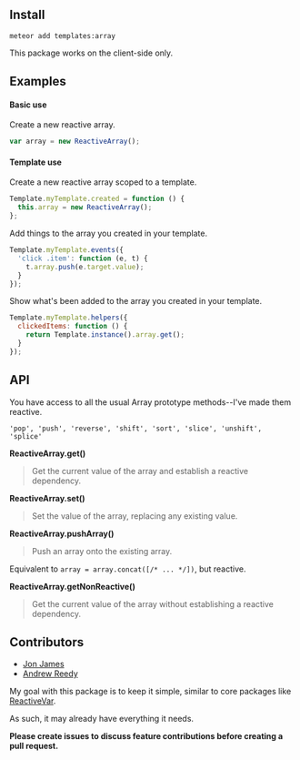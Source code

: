 Install
-------

`meteor add templates:array`

This package works on the client-side only.

Examples
--------

#### Basic use

Create a new reactive array.

```javascript
var array = new ReactiveArray();
```

#### Template use

Create a new reactive array scoped to a template.

```javascript
Template.myTemplate.created = function () {
  this.array = new ReactiveArray();
};
```

Add things to the array you created in your template.

```javascript
Template.myTemplate.events({
  'click .item': function (e, t) {
    t.array.push(e.target.value);
  }
});
```

Show what's been added to the array you created in your template.

```javascript
Template.myTemplate.helpers({
  clickedItems: function () {
    return Template.instance().array.get();
  }
});
```

API
---

You have access to all the usual Array prototype methods--I've made them reactive.

`'pop', 'push', 'reverse', 'shift', 'sort', 'slice', 'unshift', 'splice'`

**ReactiveArray.get()**

> Get the current value of the array and establish a reactive dependency.

**ReactiveArray.set()**

> Set the value of the array, replacing any existing value.

**ReactiveArray.pushArray()**

> Push an array onto the existing array.

Equivalent to `array = array.concat([/* ... */])`, but reactive.

**ReactiveArray.getNonReactive()**

> Get the current value of the array without establishing a reactive dependency.

Contributors
------------

* [Jon James](http://github.com/jonjamz)
* [Andrew Reedy](http://github.com/andrewreedy)

My goal with this package is to keep it simple, similar to core packages like [ReactiveVar](http://docs.meteor.com/#/full/reactivevar).

As such, it may already have everything it needs.

**Please create issues to discuss feature contributions before creating a pull request.**
